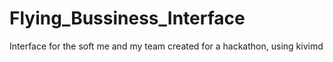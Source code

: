 # Flying_Bussiness_Interface
Interface for the soft me and my team created for a hackathon, using kivimd
